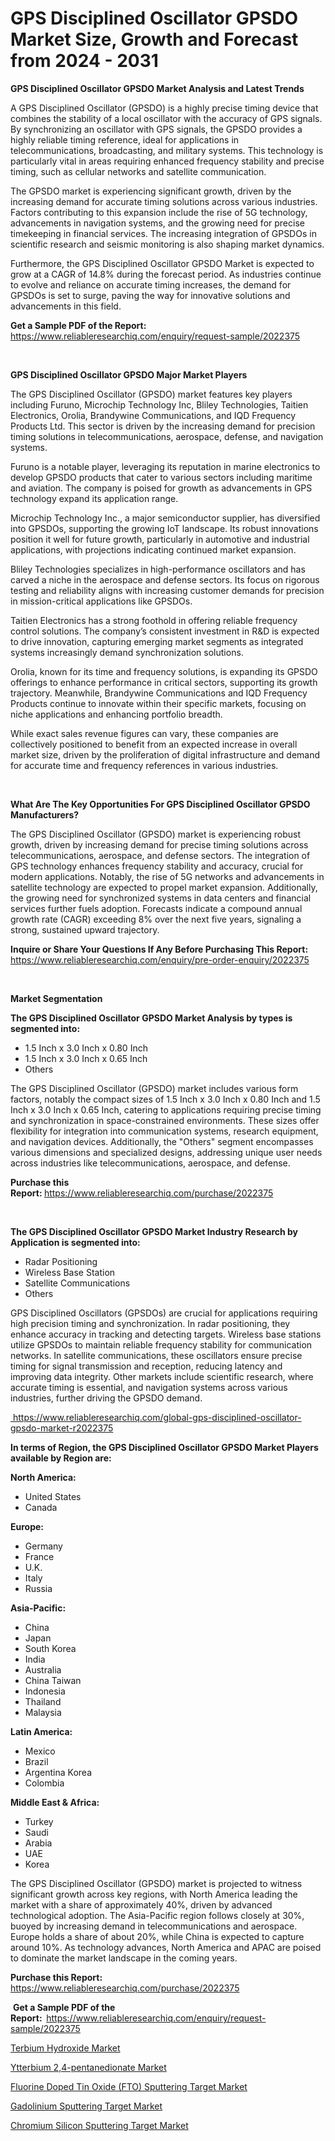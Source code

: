 <p><h1>GPS Disciplined Oscillator GPSDO Market Size, Growth and Forecast from 2024 - 2031</h1></p><p><strong>GPS Disciplined Oscillator GPSDO Market Analysis and Latest Trends</strong></p>
<p><p>A GPS Disciplined Oscillator (GPSDO) is a highly precise timing device that combines the stability of a local oscillator with the accuracy of GPS signals. By synchronizing an oscillator with GPS signals, the GPSDO provides a highly reliable timing reference, ideal for applications in telecommunications, broadcasting, and military systems. This technology is particularly vital in areas requiring enhanced frequency stability and precise timing, such as cellular networks and satellite communication.</p><p>The GPSDO market is experiencing significant growth, driven by the increasing demand for accurate timing solutions across various industries. Factors contributing to this expansion include the rise of 5G technology, advancements in navigation systems, and the growing need for precise timekeeping in financial services. The increasing integration of GPSDOs in scientific research and seismic monitoring is also shaping market dynamics.</p><p>Furthermore, the GPS Disciplined Oscillator GPSDO Market is expected to grow at a CAGR of 14.8% during the forecast period. As industries continue to evolve and reliance on accurate timing increases, the demand for GPSDOs is set to surge, paving the way for innovative solutions and advancements in this field.</p></p>
<p><strong>Get a Sample PDF of the Report:&nbsp;</strong> <a href="https://www.reliableresearchiq.com/enquiry/request-sample/2022375?utm_campaign=1755&utm_medium=2&utm_source=Github&utm_content=ia&utm_term=30102024&utm_id=gps-disciplined-oscillator-gpsdo">https://www.reliableresearchiq.com/enquiry/request-sample/2022375</a></p>
<p>&nbsp;</p>
<p><strong>GPS Disciplined Oscillator GPSDO Major Market Players</strong></p>
<p><p>The GPS Disciplined Oscillator (GPSDO) market features key players including Furuno, Microchip Technology Inc, Bliley Technologies, Taitien Electronics, Orolia, Brandywine Communications, and IQD Frequency Products Ltd. This sector is driven by the increasing demand for precision timing solutions in telecommunications, aerospace, defense, and navigation systems.</p><p>Furuno is a notable player, leveraging its reputation in marine electronics to develop GPSDO products that cater to various sectors including maritime and aviation. The company is poised for growth as advancements in GPS technology expand its application range.</p><p>Microchip Technology Inc., a major semiconductor supplier, has diversified into GPSDOs, supporting the growing IoT landscape. Its robust innovations position it well for future growth, particularly in automotive and industrial applications, with projections indicating continued market expansion.</p><p>Bliley Technologies specializes in high-performance oscillators and has carved a niche in the aerospace and defense sectors. Its focus on rigorous testing and reliability aligns with increasing customer demands for precision in mission-critical applications like GPSDOs.</p><p>Taitien Electronics has a strong foothold in offering reliable frequency control solutions. The company’s consistent investment in R&D is expected to drive innovation, capturing emerging market segments as integrated systems increasingly demand synchronization solutions.</p><p>Orolia, known for its time and frequency solutions, is expanding its GPSDO offerings to enhance performance in critical sectors, supporting its growth trajectory. Meanwhile, Brandywine Communications and IQD Frequency Products continue to innovate within their specific markets, focusing on niche applications and enhancing portfolio breadth.</p><p>While exact sales revenue figures can vary, these companies are collectively positioned to benefit from an expected increase in overall market size, driven by the proliferation of digital infrastructure and demand for accurate time and frequency references in various industries.</p></p>
<p>&nbsp;</p>
<p><strong>What Are The Key Opportunities For GPS Disciplined Oscillator GPSDO Manufacturers?</strong></p>
<p><p>The GPS Disciplined Oscillator (GPSDO) market is experiencing robust growth, driven by increasing demand for precise timing solutions across telecommunications, aerospace, and defense sectors. The integration of GPS technology enhances frequency stability and accuracy, crucial for modern applications. Notably, the rise of 5G networks and advancements in satellite technology are expected to propel market expansion. Additionally, the growing need for synchronized systems in data centers and financial services further fuels adoption. Forecasts indicate a compound annual growth rate (CAGR) exceeding 8% over the next five years, signaling a strong, sustained upward trajectory.</p></p>
<p><strong>Inquire or Share Your Questions If Any Before Purchasing This Report:</strong> <a href="https://www.reliableresearchiq.com/enquiry/pre-order-enquiry/2022375?utm_campaign=1755&utm_medium=2&utm_source=Github&utm_content=ia&utm_term=30102024&utm_id=gps-disciplined-oscillator-gpsdo">https://www.reliableresearchiq.com/enquiry/pre-order-enquiry/2022375</a></p>
<p>&nbsp;</p>
<p><strong>Market Segmentation</strong></p>
<p><strong>The GPS Disciplined Oscillator GPSDO Market Analysis by types is segmented into:</strong></p>
<p><ul><li>1.5 Inch x 3.0 Inch x 0.80 Inch</li><li>1.5 Inch x 3.0 Inch x 0.65 Inch</li><li>Others</li></ul></p>
<p><p>The GPS Disciplined Oscillator (GPSDO) market includes various form factors, notably the compact sizes of 1.5 Inch x 3.0 Inch x 0.80 Inch and 1.5 Inch x 3.0 Inch x 0.65 Inch, catering to applications requiring precise timing and synchronization in space-constrained environments. These sizes offer flexibility for integration into communication systems, research equipment, and navigation devices. Additionally, the "Others" segment encompasses various dimensions and specialized designs, addressing unique user needs across industries like telecommunications, aerospace, and defense.</p></p>
<p><strong>Purchase this Report:&nbsp;</strong><a href="https://www.reliableresearchiq.com/purchase/2022375?utm_campaign=1755&utm_medium=2&utm_source=Github&utm_content=ia&utm_term=30102024&utm_id=gps-disciplined-oscillator-gpsdo">https://www.reliableresearchiq.com/purchase/2022375</a></p>
<p>&nbsp;</p>
<p><strong>The GPS Disciplined Oscillator GPSDO Market Industry Research by Application is segmented into:</strong></p>
<p><ul><li>Radar Positioning</li><li>Wireless Base Station</li><li>Satellite Communications</li><li>Others</li></ul></p>
<p><p>GPS Disciplined Oscillators (GPSDOs) are crucial for applications requiring high precision timing and synchronization. In radar positioning, they enhance accuracy in tracking and detecting targets. Wireless base stations utilize GPSDOs to maintain reliable frequency stability for communication networks. In satellite communications, these oscillators ensure precise timing for signal transmission and reception, reducing latency and improving data integrity. Other markets include scientific research, where accurate timing is essential, and navigation systems across various industries, further driving the GPSDO demand.</p></p>
<p><a href="https://www.reliableresearchiq.com/global-gps-disciplined-oscillator-gpsdo-market-r2022375?utm_campaign=1755&utm_medium=2&utm_source=Github&utm_content=ia&utm_term=30102024&utm_id=gps-disciplined-oscillator-gpsdo">&nbsp;https://www.reliableresearchiq.com/global-gps-disciplined-oscillator-gpsdo-market-r2022375</a></p>
<p><strong>In terms of Region, the GPS Disciplined Oscillator GPSDO Market Players available by Region are:</strong></p>
<p>
    <p> <strong> North America: </strong>
        <ul>
            <li>United States</li>
            <li>Canada</li>
        </ul>
        </p> 
    <p> <strong> Europe: </strong>
        <ul>
            <li>Germany</li>
            <li>France</li>
            <li>U.K.</li>
            <li>Italy</li>
            <li>Russia</li>
        </ul>
        </p> 
    <p> <strong> Asia-Pacific: </strong>
        <ul>
            <li>China</li>
            <li>Japan</li>
            <li>South Korea</li>
            <li>India</li>
            <li>Australia</li>
            <li>China Taiwan</li>
            <li>Indonesia</li>
            <li>Thailand</li>
            <li>Malaysia</li>
        </ul>
        </p> 
    <p> <strong> Latin America: </strong>
        <ul>
            <li>Mexico</li>
            <li>Brazil</li>
            <li>Argentina Korea</li>
            <li>Colombia</li>
        </ul>
        </p> 
    <p> <strong> Middle East & Africa: </strong>
        <ul>
            <li>Turkey</li>
            <li>Saudi</li>
            <li>Arabia</li>
            <li>UAE</li>
            <li>Korea</li>
        </ul>
    </p>
    </p>
<p><p>The GPS Disciplined Oscillator (GPSDO) market is projected to witness significant growth across key regions, with North America leading the market with a share of approximately 40%, driven by advanced technological adoption. The Asia-Pacific region follows closely at 30%, buoyed by increasing demand in telecommunications and aerospace. Europe holds a share of about 20%, while China is expected to capture around 10%. As technology advances, North America and APAC are poised to dominate the market landscape in the coming years.</p></p>
<p><strong>Purchase this Report: </strong><a href="https://www.reliableresearchiq.com/purchase/2022375?utm_campaign=1755&utm_medium=2&utm_source=Github&utm_content=ia&utm_term=30102024&utm_id=gps-disciplined-oscillator-gpsdo">https://www.reliableresearchiq.com/purchase/2022375</a></p>
<p>&nbsp;<strong>Get a Sample PDF of the Report:&nbsp;&nbsp;</strong><a href="https://www.reliableresearchiq.com/enquiry/request-sample/2022375?utm_campaign=1755&utm_medium=2&utm_source=Github&utm_content=ia&utm_term=30102024&utm_id=gps-disciplined-oscillator-gpsdo">https://www.reliableresearchiq.com/enquiry/request-sample/2022375</a></p>
<p><strong></strong></p>
<p><p><a href="https://www.linkedin.com/pulse/terbium-hydroxide-industry-forecast-market-shifts-strategic-vabyf?utm_campaign=1755&utm_medium=2&utm_source=Github&utm_content=ia&utm_term=30102024&utm_id=gps-disciplined-oscillator-gpsdo">Terbium Hydroxide Market</a></p><p><a href="https://www.linkedin.com/pulse/market-leaders-laggards-global-ytterbium-24-pentanedionate-trends-ttcze?utm_campaign=1755&utm_medium=2&utm_source=Github&utm_content=ia&utm_term=30102024&utm_id=gps-disciplined-oscillator-gpsdo">Ytterbium 2,4-pentanedionate Market</a></p><p><a href="https://www.linkedin.com/pulse/fluorine-doped-tin-oxide-fto-sputtering-target-market-evolution-wnnme?utm_campaign=1755&utm_medium=2&utm_source=Github&utm_content=ia&utm_term=30102024&utm_id=gps-disciplined-oscillator-gpsdo">Fluorine Doped Tin Oxide (FTO) Sputtering Target Market</a></p><p><a href="https://www.linkedin.com/pulse/gadolinium-sputtering-target-market-global-share-ranking-jynwf?utm_campaign=1755&utm_medium=2&utm_source=Github&utm_content=ia&utm_term=30102024&utm_id=gps-disciplined-oscillator-gpsdo">Gadolinium Sputtering Target Market</a></p><p><a href="https://www.linkedin.com/pulse/global-chromium-silicon-sputtering-target-market-product-0oxqc?utm_campaign=1755&utm_medium=2&utm_source=Github&utm_content=ia&utm_term=30102024&utm_id=gps-disciplined-oscillator-gpsdo">Chromium Silicon Sputtering Target Market</a></p></p>